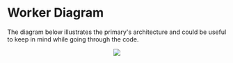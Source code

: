 # Worker Diagram
The diagram below illustrates the primary's architecture and could be useful to keep in mind while going through the code.

<p align="center">
  <img src="https://github.com/facebookresearch/narwhal/blob/master/.assets/diagram-primary.jpg">
</p>
